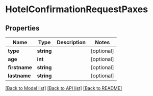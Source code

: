 # HotelConfirmationRequestPaxes

## Properties
Name | Type | Description | Notes
------------ | ------------- | ------------- | -------------
**type** | **string** |  | [optional] 
**age** | **int** |  | [optional] 
**firstname** | **string** |  | [optional] 
**lastname** | **string** |  | [optional] 

[[Back to Model list]](../../README.md#documentation-for-models) [[Back to API list]](../../README.md#documentation-for-api-endpoints) [[Back to README]](../../README.md)

